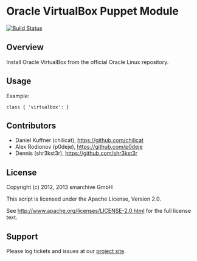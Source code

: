 Oracle VirtualBox Puppet Module
===============================

[![Build Status](https://secure.travis-ci.org/smarchive/puppet-virtualbox.png)](http://travis-ci.org/smarchive/puppet-virtualbox)

Overview
--------

Install Oracle VirtualBox from the official Oracle Linux repository.


Usage
-----

Example:

    class { 'virtualbox': }


Contributors
------------

* Daniel Kuffner (chilicat), https://github.com/chilicat
* Alex Rodionov (p0deje), https://github.com/p0deje
* Dennis (shr3kst3r), https://github.com/shr3kst3r


License
-------

Copyright (c) 2012, 2013 smarchive GmbH

This script is licensed under the Apache License, Version 2.0.

See http://www.apache.org/licenses/LICENSE-2.0.html for the full license text.


Support
-------

Please log tickets and issues at our [project site](https://github.com/smarchive/puppet-virtualbox/issues).
